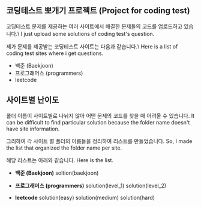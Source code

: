 ## 코딩테스트 뽀개기 프로젝트 (Project for coding test)

코딩테스트 문제를 제공하는 여러 사이트에서 해결한 문제들의 코드를 업로드하고 있습니다.\\
I just upload some solutions of coding test's question.

제가 문제를 제공받는 코딩테스트 사이트는 다음과 같습니다.\\
Here is a list of coding test sites where i get questions.

- 백준 (Baekjoon)
- 프로그래머스 (programmers)
- leetcode

## 사이트별 난이도

폴더 이름이 사이트별로 나뉘지 않아 어떤 문제의 코드를 찾을 때 어려울 수 있습니다.
It can be difficult to find particular solution because the folder name doesn't have site information.

그리하여 각 사이트 별 폴더의 이름들을 정리하여 리스트를 만들었습니다.
So, I made the list that organized the folder name per site.

해당 리스트는 아래와 같습니다.
Here is the list.

- **백준 (Baekjoon)**
  soltion(baekjoon)

- **프로그래머스 (programmers)**
  solution(level_1)
  solution(level_2)

- **leetcode**
  solution(easy)
  solution(medium)
  solution(hard)
